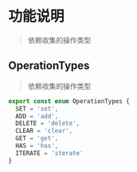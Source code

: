 # 功能说明
> 依赖收集的操作类型

## OperationTypes
> 依赖收集的操作类型
```ts
export const enum OperationTypes {
  SET = 'set',
  ADD = 'add',
  DELETE = 'delete',
  CLEAR = 'clear',
  GET = 'get',
  HAS = 'has',
  ITERATE = 'iterate'
}
```
